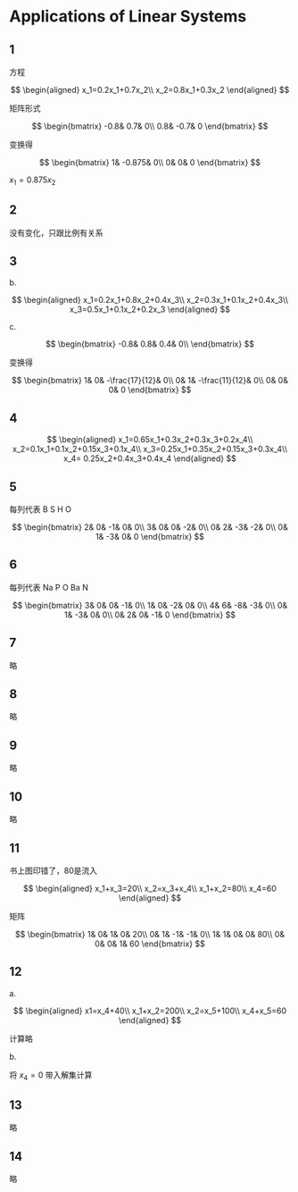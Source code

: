 # Applications of Linear Systems

## 1

方程

$$
\begin{aligned}
x_1=0.2x_1+0.7x_2\\
x_2=0.8x_1+0.3x_2
\end{aligned}
$$

矩阵形式

$$
\begin{bmatrix}
  -0.8&  0.7& 0\\
  0.8&  -0.7& 0
\end{bmatrix}
$$

变换得

$$
\begin{bmatrix}
  1&  -0.875& 0\\
  0&  0& 0
\end{bmatrix}
$$

$x_1=0.875x_2$

## 2

没有变化，只跟比例有关系

## 3

b.

$$
\begin{aligned}
x_1=0.2x_1+0.8x_2+0.4x_3\\
x_2=0.3x_1+0.1x_2+0.4x_3\\
x_3=0.5x_1+0.1x_2+0.2x_3
\end{aligned}
$$

c. 

$$
\begin{bmatrix}
  -0.8&  0.8&  0.4& 0\\
\end{bmatrix}
$$

变换得

$$
\begin{bmatrix}
  1&  0&  -\frac{17}{12}& 0\\
  0&  1&  -\frac{11}{12}& 0\\
  0&  0&   0& 0
\end{bmatrix}
$$

## 4

$$
\begin{aligned}
x_1=0.65x_1+0.3x_2+0.3x_3+0.2x_4\\
x_2=0.1x_1+0.1x_2+0.15x_3+0.1x_4\\
x_3=0.25x_1+0.35x_2+0.15x_3+0.3x_4\\
x_4=     0.25x_2+0.4x_3+0.4x_4
\end{aligned}
$$

## 5

每列代表 B S H O

$$
\begin{bmatrix}
  2&  0&  -1&  0& 0\\
  3&  0&   0&  -2& 0\\
  0&  2&  -3&  -2& 0\\
  0&  1&  -3&  0& 0
\end{bmatrix}
$$

## 6

每列代表 Na P O Ba N

$$
\begin{bmatrix}
  3&  0&  0&  -1& 0\\
  1&  0&  -2&  0& 0\\
  4&  6&  -8&  -3& 0\\
  0&  1&  -3&  0& 0\\
  0&  2&  0&  -1& 0
\end{bmatrix}
$$

## 7

略

## 8

略

## 9

略

## 10

略

## 11

书上图印错了，80是流入

$$
\begin{aligned}
x_1+x_3=20\\
x_2=x_3+x_4\\
x_1+x_2=80\\
x_4=60
\end{aligned}
$$

矩阵

$$
\begin{bmatrix}
  1&  0&  1&  0& 20\\
  0&  1& -1& -1& 0\\
  1&  1&  0&  0& 80\\
  0&  0&  0&  1& 60
\end{bmatrix}
$$

## 12

a.

$$
\begin{aligned}
x1=x_4+40\\
x_1+x_2=200\\
x_2=x_5+100\\
x_4+x_5=60
\end{aligned}
$$

计算略

b.

将 $x_4=0$ 带入解集计算

## 13

略

## 14

略

